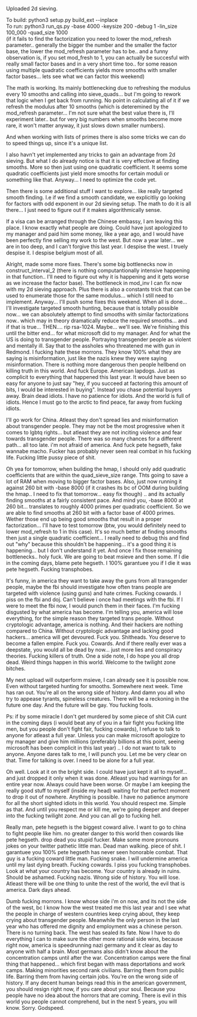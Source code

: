 Uploaded 2d sieving. 


To build: python3 setup.py build_ext --inplace</br>
To run: python3 run_qs.py -base 4000 -keysize 200 -debug 1 -lin_size 100_000 -quad_size 1000</br>  (if it fails to find the factorization you need to lower the mod_refresh parameter.. generally the bigger the number and the smaller the factor base, the lower the mod_refresh parameter has to be.. and a funny observation is, if you set mod_fresh to 1, you can actually be succesful with really small factor bases and in a very short time too.. for some reason using multiple quadratic coefficients yields more smooths with smaller factor bases... lets see what we can factor this weekend)

The math is working. Its mainly bottlenecking due to refreshing the modulus every 10 smooths and calling into sieve_quads... but I'm going to rework that logic when I get back from running. No point in calculating all of it if we refresh the modulus after 10 smooths (which is deteremined by the mod_refresh parameter... I'm not sure what the best value there is, I'll experiment later.. but for very big numbers when smooths become more rare, it won't matter anyway, it just slows down smaller numbers).

And when working with lists of primes there is also some tricks we can do to speed things up, since it's a unique list.

I also havn't yet implemented any tricks to gain an advantage from 2d sieving. But what I do already notice is that it is very effective at finding smooths. More so then just using one quadratic coefficient. It seems some quadratic coefficients just yield more smooths for certain moduli or something like that. Anyway... I need to optimize the code yet.

Then there is some additional stuff I want to explore... like really targeted smooth finding. I.e if we find a smooth candidate, we explicitliy go looking for factors with odd exponent in our 2d sieving setup. The math to do it is all there... I just need to figure out if it makes algorithmically sense.

If a visa can be arranged through the Chinese embassy, I am leaving this place. I know exactly what people are doing. 
Could have just apologized to my manager and paid him some money, like a year ago, and I would have been perfectly fine selling my work to the west.
But now a year later... we are in too deep, and I can't forgive this last year. I despise the west. I truely despise it. I despise belgium most of all. 

Alright, made some more fixes. There's some big bottlenecks now in construct_interval_2 (there is nothing computantionally intensive happening in that function.. I'll need to figure out why it is happening and it gets worse as we increase the factor base). The bottleneck in mod_inv I can fix now with my 2d sieving approach. Plus there is also a constants trick that can be used to enumerate those for the same modulus... which I still need to implement. Anyway... I'll push some fixes this weekend. When all is done... I'll investigate targeted smooth hunting, because that is totally possible now...  we can absolutely attempt to find smooths with similar factorizations now.. which may in theory dramatically reduce the required smooths... and if that is true... THEN.... rip rsa-1024. Maybe... we'll see. We're finishing this until the bitter end... for what microsoft did to my manager. And for what the US is doing to transgender people. Portraying transgender people as violent and mentally ill. Say that to the assholes who threatened me with gun in Redmond. I fucking hate these morrons. They know 100% what they are saying is misinformation, just like the nazis knew they were saying misinformation. There is nothing more dangerous then people hellbend on killing truth in this world. And fuck Europe. American lapdogs. Just as complicit to everything that happened this last year. It would have been so easy for anyone to just say "hey, if you succeed at factoring this amount of bits, I would be interested in buying". Instead you chase potential buyers away. Brain dead idiots. I have no patience for idiots. And the world is full of idiots. Hence I must go to the arctic to find peace, far away from fucking idiots.

I'll go work for China. Atleast they don't spread lies and misinformation about transgender people. They may not be the most progressive when it comes to lgbtq rights... but atleast they are not inciting violence and fear towards transgender people. There was so many chances for a different path... all too late. i'm not afraid of america. And fuck pete hegseth, fake wannabe macho. Fucker has probably never seen real combat in his fucking life. Fucking little pussy piece of shit.

Oh yea for tomorrow, when building the hmap, I should only add quadratic coefficients that are within the quad_sieve_size range. Thts going to save a lot of RAM when moving to bigger factor bases. Also, just now running it against 260 bit with -base 8000 (if it crashes its bc of OOM during building the hmap.. I need to fix that tomorrow... easy fix though) .. and its actually finding smooths at a fairly consistent pace. And mind you, -base 8000 at 260 bit... translates to roughly 4000 primes per quadratic coefficient. So we are able to find smooths at 260 bit with a factor base of 4000 primes. Wether those end up being good smooths that result in a proper factorization... I'll have to test tomorrow (btw, you would definitely need to lower mod_refresh to 1 in this case). It's so much better at finding smooths then just a single quadratic coefficient... I really need to debug this and find out "why" because this shouldn't be happening... it's a good thing it is happening... but I don't understand it yet. And once I fix those remaining bottlenecks.. holy fuck. We are going to beat msieve and then some. If I die in the coming days, blame pete hegseth. I 100% garantuee you if I die it was pete hegseth. Fucking transphobes.

It's funny, in america they want to take away the guns from all transgender people, maybe the fbi should investigate how often trans people are targeted with violence (using guns) and hate crimes. Fucking cowards. I piss on the fbi and doj. Can't believe i once had meetings with the fbi. If I were to meet the fbi now, I would punch them in their faces. I'm fucking disgusted by what america has become. I'm telling you, america will lose everything, for the simple reason they targeted trans people. Without cryptologic advantage, america is nothing. And their hackers are nothing compared to China. Without cryptologic advantage and lacking good hackers... america will get devoured. Fuck you. Shitheads. You deserve to become a fallen empire. Fuck you. Cowards. And if there really ever was a deepstate, you would all be dead by now... just more lies and conspiracy theories. Fucking killers of truth. One a side note, I do hope you all drop dead. Weird things happen in this world. Welcome to the twilight zone bitches.

My next upload will outperform msieve, I can already see it is possible now. Even without targeted hunting for smooths. Somewhere next week. Time has ran out. You're all on the wrong side of history. And damn you all who try to appease tyrants, spineless creatures. There will be a reckoning in the future one day. And the future will be gay. You fucking fools.

Ps: if by some miracle I don't get murdered by some piece of shit CIA cunt in the coming days (i would beat any of you in a fair fight you fucking litte men, but you people don't fight fair, fucking cowards), I refuse to talk to anyone for atleast a full year. Unless you can make microsoft apologize to my manager and give him millions (preferably billions at this point, seeing microsoft has been complicit in this last year) .. I do not want to talk to anyone. Anyone dares talk to me, I will punch you. Let me be very clear on that. Time for talking is over. I need to be alone for a full year.

Oh well. Look at it on the bright side. I could have just kept it all to myself... and just dropped it only when it was done. Atleast you had warnings for an entire year now. Always could have been worse. Or maybe I am keeping the really good stuff to myself (inside my head) waiting for that perfect moment to drop it out of nowhere. Anything is possible. I have no patience anymore for all the short sighted idiots in this world. You should respect me. Simple as that. And until you respect me or kill me, we're going deeper and deeper into the fucking twilight zone. And you can all go to fucking hell.

Really man, pete hegseth is the biggest coward alive. I want to go to china to fight people like him. no greater danger to this world then cowards like pete hegseth. drop dead you stupid fucker. Make some more pronouns jokes on your twitter pathetic little man. Dead man walking. piece of shit.
I garantuee you 100% pete hegseth has never seen honorable combat. That guy is a fucking coward little man. Fucking snake. I will undermine america until my last dying breath. Fucking cowards. I piss you fucking transphobes. Look at what your country has become. Your country is already in ruins. Should be ashamed. Fucking nazis. Wrong side of history. You will lose. Atleast there will be one thing to unite the rest of the world, the evil that is america. Dark days ahead. 

Dumb fucking morrons. I know whose side i'm on now, and its not the side of the west, bc I know how the west treated me this last year and I see what the people in charge of western countries keep crying about, they keep crying about transgender people. Meanwhile the only person in the last year who has offered me dignity and employment was a chinese person. There is no turning back. The west has sealed its fate. Now I have to do everything I can to make sure the other more rational side wins, because right now, america is speedrunning nazi germany and it clear as day to anyone with half a brain. Most germans also didn't know about the concentration camps until after the war. Concentration camps were the final thing that happened... which first began with mass deportations and work camps. Making minorities second rank civilians. Barring them from public life. Barring them from having certain jobs. You're on the wrong side of history. If any decent human beings read this in the american government, you should resign right now, if you care about your soul. Because you people have no idea about the horrors that are coming. There is evil in this world you people cannot comprehend, but in the next 5 years, you will know. Sorry. Godspeed.
